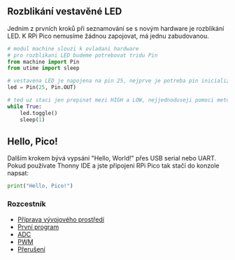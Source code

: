 ## Rozblikání vestavěné LED

Jedním z prvních kroků při seznamování se s novým hardware je rozblikání LED. K RPi Pico nemusíme žádnou zapojovat, má jednu zabudovanou.

```python
# modul machine slouzi k ovladani hardware
# pro rozblikani LED budeme potrebovat tridu Pin
from machine import Pin
from utime import sleep

# vestavena LED je napojena na pin 25, nejprve je potreba pin inicializovat
led = Pin(25, Pin.OUT)

# ted uz staci jen prepinat mezi HIGH a LOW, nejjednoduseji pomoci metody toggle()
while True:
    led.toggle()
    sleep(1)
```

## Hello, Pico!

Dalším krokem bývá vypsání "Hello, World!" přes USB serial nebo UART. Pokud používate Thonny IDE a jste připojeni RPi Pico tak stačí do konzole napsat:

```python
print("Hello, Pico!")
```

### Rozcestník
* [Příprava vývojového prostředí](priprava.md)
* [První program](hello.md)
* [ADC](adc.md)
* [PWM](pwm.md)
* [Přerušení](interrupt.md)
